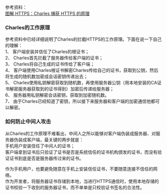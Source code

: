 参考资料：  
[图解 HTTPS：Charles 捕获 HTTPS 的原理](https://github.com/youngwind/blog/issues/108)  


### Charles的工作原理  

参考资料中已经详细说明了Charles的拦截HTTPS的工作原理。下面在说一下自己的理解：  
1、 客户端安装并信任了Charles的根证书；  
2、 Charles首先拦截了服务器传给客户端的证书；  
3、 Charles将自己生成的证书传给了客户端；  
4、 客户端使用Charles根证书解密Charles传给自己的证书，获取到公钥，然后将生成的随机数加密成会话密钥传递出去；  
5、 Charles使用私钥解密获取到随机数，再使用服务器公钥（用本地安装的CA证书解密服务器获取到的证书得到）加密后传递给服务器；  
6、 服务器用私钥解密会话密钥，获取到加密随机数。  
7、 由于Charles已经知道了密钥，所以接下来服务器和客户端的加密通信他都可以解密。  

### 如何防止中间人攻击

从Charles的工作原理不难看出，中间人之所以能够对客户端伪装成服务器、对服务器伪装成客户端，最关键的两步就是：  
手机用户安装信任了中间人的证书；  
客户端拿到证书后只验证了证书是否是系统信任的证书机构颁发的证书，而没有验证证书到底是否是服务器传过来的证书。    

作为手机用户，也要避免随意在手机上安装信任证书，不要随意连接不信任的网络。  
作为开发者，将服务器证书存储到本地，当进行HTTPS通信时，使用本地存储的证书校验一下收到的服务器证书，而不单单是只校验证书签名的合法性。    
